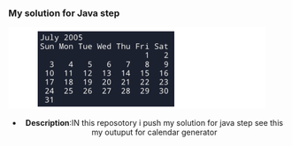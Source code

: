 ### My solution for Java step
</center> <img src="../../../img/Screenshot from 2025-04-02 16-07-38.png" alt="messager screem "><center>

- **Description**:IN this reposotory i push my solution for java step   see this my outuput  for  calendar generator